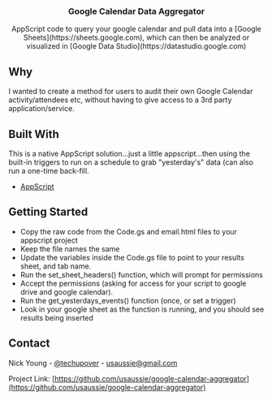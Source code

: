 <p align="center">

  <h3 align="center">Google Calendar Data Aggregator</h3>

  <p align="center">
    AppScript code to query your google calendar and pull data into a [Google Sheets](https://sheets.google.com), which can then be analyzed or visualized in [Google Data Studio](https://datastudio.google.com)
  </p>
</p>


## Why

I wanted to create a method for users to audit their own Google Calendar activity/attendees etc, without having to give access to a 3rd party application/service.

## Built With
This is a native AppScript solution...just a little appscript...then using the built-in triggers to run on a schedule to grab "yesterday's" data (can also run a one-time back-fill.

* [AppScript](https://script.google.com)

## Getting Started

* Copy the raw code from the Code.gs and email.html files to your appscript project
* Keep the file names the same
* Update the variables inside the Code.gs file to point to your results sheet, and tab name.
* Run the set_sheet_headers() function, which will prompt for permissions
* Accept the permissions (asking for access for your script to google drive and google calendar). 
* Run the get_yesterdays_events() function (once, or set a trigger)
* Look in your google sheet as the function is running, and you should see results being inserted 

<!-- CONTACT -->
## Contact

Nick Young - [@techupover](https://twitter.com/techupover) - usaussie@gmail.com

Project Link: [https://github.com/usaussie/google-calendar-aggregator](https://github.com/usaussie/google-calendar-aggregator)
